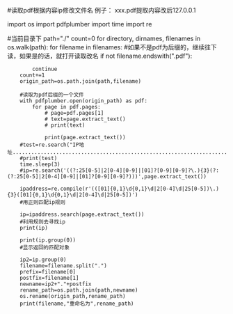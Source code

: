 #读取pdf根据内容ip修改文件名
例子：
xxx.pdf提取内容改后127.0.0.1

import os
import pdfplumber
import time
import re

#当前目录下
path="./"
count=0
for directory, dirnames, filenames in os.walk(path):
    for filename in filenames:
        #如果不是pdf为后缀的，继续往下读，如果是的话，就打开读取改名
        if not  filename.endswith(".pdf"):
          
            continue
        count+=1
        origin_path=os.path.join(path,filename)

        #读取为pdf后缀的一个文件
        with pdfplumber.open(origin_path) as pdf:
            for page in pdf.pages:
                # page=pdf.pages[1]
                # text=page.extract_text()
                # print(text)

                print(page.extract_text())
        #test=re.search("IP地址..........................................................................",page.extract_text())
        #print(test)
        time.sleep(3)
        #ip=re.search('((?:25[0-5]|2[0-4][0-9]|[01]?[0-9][0-9]?\.){3}(?:(?:25[0-5]|2[0-4][0-9]|[01]?[0-9][0-9]?)))',page.extract_text())

        ipaddress=re.compile(r'(([01]{0,1}\d{0,1}\d|2[0-4]\d|25[0-5])\.){3}([01]{0,1}\d{0,1}\d|2[0-4]\d|25[0-5])')
        #用正则匹配ip规则

        ip=ipaddress.search(page.extract_text())
        #利用规则去寻找ip
        print(ip)

        print(ip.group(0))
        #显示返回的匹配对象

        ip2=ip.group(0)
        filename=filename.split(".")
        prefix=filename[0]
        postfix=filename[1]
        newname=ip2+"."+postfix
        rename_path=os.path.join(path,newname)
        os.rename(origin_path,rename_path)
        print(filename,"重命名为",rename_path)
